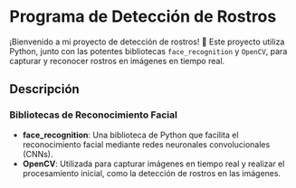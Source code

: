 # Programa de Detección de Rostros

¡Bienvenido a mi proyecto de detección de rostros! 🎉
Este proyecto utiliza Python, junto con las potentes bibliotecas `face_recognition` y `OpenCV`,
para capturar y reconocer rostros en imágenes en tiempo real.

## Descripción

### Bibliotecas de Reconocimiento Facial
- **face_recognition**: Una biblioteca de Python que facilita el reconocimiento facial mediante redes neuronales convolucionales (CNNs).
- **OpenCV**: Utilizada para capturar imágenes en tiempo real y realizar el procesamiento inicial, como la detección de rostros en las imágenes.


